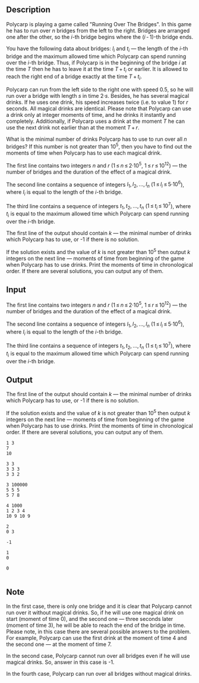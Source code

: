 ## Description

<div><p>Polycarp is playing a game called "Running Over The Bridges". In this game he has to run over <span class="tex-span"><i>n</i></span> bridges from the left to the right. Bridges are arranged one after the other, so the <span class="tex-span"><i>i</i></span>-th bridge begins where the <span class="tex-span">(<i>i</i> - 1)</span>-th bridge ends.</p><p>You have the following data about bridges: <span class="tex-span"><i>l</i><sub class="lower-index"><i>i</i></sub></span> and <span class="tex-span"><i>t</i><sub class="lower-index"><i>i</i></sub></span> — the length of the <span class="tex-span"><i>i</i></span>-th bridge and the maximum allowed time which Polycarp can spend running over the <span class="tex-span"><i>i</i></span>-th bridge. Thus, if Polycarp is in the beginning of the bridge <span class="tex-span"><i>i</i></span> at the time <span class="tex-span"><i>T</i></span> then he has to leave it at the time <span class="tex-span"><i>T</i> + <i>t</i><sub class="lower-index"><i>i</i></sub></span> or earlier. It is allowed to reach the right end of a bridge exactly at the time <span class="tex-span"><i>T</i> + <i>t</i><sub class="lower-index"><i>i</i></sub></span>.</p><p>Polycarp can run from the left side to the right one with speed <span class="tex-span">0.5</span>, so he will run over a bridge with length <span class="tex-span"><i>s</i></span> in time <span class="tex-span">2·<i>s</i></span>. Besides, he has several magical drinks. If he uses one drink, his speed increases twice (i.e. to value 1) for <span class="tex-span"><i>r</i></span> seconds. All magical drinks are identical. Please note that Polycarp can use a drink only at <span class="tex-font-style-bf">integer</span> moments of time, and he drinks it instantly and completely. Additionally, if Polycarp uses a drink at the moment <span class="tex-span"><i>T</i></span> he can use the next drink not earlier than at the moment <span class="tex-span"><i>T</i> + <i>r</i></span>.</p><p>What is the minimal number of drinks Polycarp has to use to run over all <span class="tex-span"><i>n</i></span> bridges? If this number is not greater than <span class="tex-span">10<sup class="upper-index">5</sup></span>, then you have to find out the moments of time when Polycarp has to use each magical drink.</p></div><div class="input-specification"><p>The first line contains two integers <span class="tex-span"><i>n</i></span> and <span class="tex-span"><i>r</i></span> (<span class="tex-span">1 ≤ <i>n</i> ≤ 2·10<sup class="upper-index">5</sup></span>, <span class="tex-span">1 ≤ <i>r</i> ≤ 10<sup class="upper-index">12</sup></span>) — the number of bridges and the duration of the effect of a magical drink.</p><p>The second line contains a sequence of integers <span class="tex-span"><i>l</i><sub class="lower-index">1</sub>, <i>l</i><sub class="lower-index">2</sub>, ..., <i>l</i><sub class="lower-index"><i>n</i></sub></span> (<span class="tex-span">1 ≤ <i>l</i><sub class="lower-index"><i>i</i></sub> ≤ 5·10<sup class="upper-index">6</sup></span>), where <span class="tex-span"><i>l</i><sub class="lower-index"><i>i</i></sub></span> is equal to the length of the <span class="tex-span"><i>i</i></span>-th bridge.</p><p>The third line contains a sequence of integers <span class="tex-span"><i>t</i><sub class="lower-index">1</sub>, <i>t</i><sub class="lower-index">2</sub>, ..., <i>t</i><sub class="lower-index"><i>n</i></sub></span> (<span class="tex-span">1 ≤ <i>t</i><sub class="lower-index"><i>i</i></sub> ≤ 10<sup class="upper-index">7</sup></span>), where <span class="tex-span"><i>t</i><sub class="lower-index"><i>i</i></sub></span> is equal to the maximum allowed time which Polycarp can spend running over the <span class="tex-span"><i>i</i></span>-th bridge.</p></div><div class="output-specification"><p>The first line of the output should contain <span class="tex-span"><i>k</i></span> — the minimal number of drinks which Polycarp has to use, or <span class="tex-font-style-tt">-1</span> if there is no solution.</p><p>If the solution exists and the value of <span class="tex-span"><i>k</i></span> is not greater than <span class="tex-span">10<sup class="upper-index">5</sup></span> then output <span class="tex-span"><i>k</i></span> integers on the next line — moments of time from beginning of the game when Polycarp has to use drinks. Print the moments of time in chronological order. If there are several solutions, you can output any of them.</p></div>

## Input

<p>The first line contains two integers <span class="tex-span"><i>n</i></span> and <span class="tex-span"><i>r</i></span> (<span class="tex-span">1 ≤ <i>n</i> ≤ 2·10<sup class="upper-index">5</sup></span>, <span class="tex-span">1 ≤ <i>r</i> ≤ 10<sup class="upper-index">12</sup></span>) — the number of bridges and the duration of the effect of a magical drink.</p><p>The second line contains a sequence of integers <span class="tex-span"><i>l</i><sub class="lower-index">1</sub>, <i>l</i><sub class="lower-index">2</sub>, ..., <i>l</i><sub class="lower-index"><i>n</i></sub></span> (<span class="tex-span">1 ≤ <i>l</i><sub class="lower-index"><i>i</i></sub> ≤ 5·10<sup class="upper-index">6</sup></span>), where <span class="tex-span"><i>l</i><sub class="lower-index"><i>i</i></sub></span> is equal to the length of the <span class="tex-span"><i>i</i></span>-th bridge.</p><p>The third line contains a sequence of integers <span class="tex-span"><i>t</i><sub class="lower-index">1</sub>, <i>t</i><sub class="lower-index">2</sub>, ..., <i>t</i><sub class="lower-index"><i>n</i></sub></span> (<span class="tex-span">1 ≤ <i>t</i><sub class="lower-index"><i>i</i></sub> ≤ 10<sup class="upper-index">7</sup></span>), where <span class="tex-span"><i>t</i><sub class="lower-index"><i>i</i></sub></span> is equal to the maximum allowed time which Polycarp can spend running over the <span class="tex-span"><i>i</i></span>-th bridge.</p>

## Output

<p>The first line of the output should contain <span class="tex-span"><i>k</i></span> — the minimal number of drinks which Polycarp has to use, or <span class="tex-font-style-tt">-1</span> if there is no solution.</p><p>If the solution exists and the value of <span class="tex-span"><i>k</i></span> is not greater than <span class="tex-span">10<sup class="upper-index">5</sup></span> then output <span class="tex-span"><i>k</i></span> integers on the next line — moments of time from beginning of the game when Polycarp has to use drinks. Print the moments of time in chronological order. If there are several solutions, you can output any of them.</p>





```input1
1 3
7
10

```




```input2
3 3
3 3 3
3 3 2

```




```input3
3 100000
5 5 5
5 7 8

```




```input4
4 1000
1 2 3 4
10 9 10 9

```




```output1
2
0 3

```




```output2
-1

```




```output3
1
0 

```




```output4
0


```



## Note

<p>In the first case, there is only one bridge and it is clear that Polycarp cannot run over it without magical drinks. So, if he will use one magical drink on start (moment of time <span class="tex-span">0</span>), and the second one — three seconds later (moment of time <span class="tex-span">3</span>), he will be able to reach the end of the bridge in time. Please note, in this case there are several possible answers to the problem. For example, Polycarp can use the first drink at the moment of time <span class="tex-span">4</span> and the second one — at the moment of time <span class="tex-span">7</span>.</p><p>In the second case, Polycarp cannot run over all bridges even if he will use magical drinks. So, answer in this case is <span class="tex-font-style-tt">-1</span>.</p><p>In the fourth case, Polycarp can run over all bridges without magical drinks. </p>
